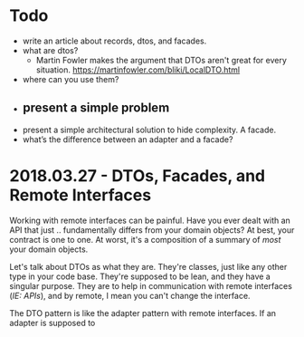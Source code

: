 # Todo
- write an article about records, dtos, and facades. 
- what are dtos?
   - Martin Fowler makes the argument that DTOs aren't great for every situation. https://martinfowler.com/bliki/LocalDTO.html
- where can you use them?
- present a simple problem
   - 
- present a simple architectural solution to hide complexity. A facade. 
- what’s the difference between an adapter and a facade?

# 2018.03.27 - DTOs, Facades, and Remote Interfaces

Working with remote interfaces can be painful. Have you ever dealt with an API that just .. fundamentally differs from your domain objects? At best, your contract is one to one. At worst, it's a composition of a summary of _most_ your domain objects. 

Let's talk about DTOs as what they are. They're classes, just like any other type in your code base. They're supposed to be lean, and they have a singular purpose. They are to help in communication with remote interfaces (_IE: APIs_), and by remote, I mean you can't change the interface. 

The DTO pattern is like the adapter pattern with remote interfaces. If an adapter is supposed to 